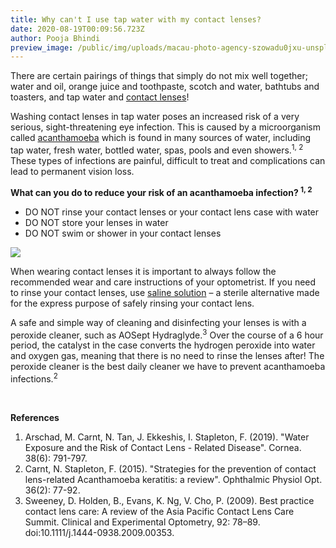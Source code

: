 ```yaml
---
title: Why can't I use tap water with my contact lenses?
date: 2020-08-19T00:09:56.723Z
author: Pooja Bhindi
preview_image: /public/img/uploads/macau-photo-agency-szowadu0jxu-unsplash.jpg
---
```

<div class="employee-heading">

There are certain pairings of things that simply do not mix well together; water and oil, orange juice and toothpaste, scotch and water, bathtubs and toasters, and tap water and [contact lenses](https://www.innovativeeyecare.com.au/what-we-do/contact-lenses)! 

</div>

Washing contact lenses in tap water poses an increased risk of a very serious, sight-threatening eye infection. This is caused by a microorganism called [acanthamoeba](https://www.innovativeeyecare.com.au/what-we-do/keratitis) which is found in many sources of water, including tap water, fresh water, bottled water, spas, pools and even showers.<sup>1, 2</sup> These types of infections are painful, difficult to treat and complications can lead to permanent vision loss. 

**What can you do to reduce your risk of an acanthamoeba infection? <sup>1, 2</sup>** 

* DO NOT rinse your contact lenses or your contact lens case with water
* DO NOT store your lenses in water
* DO NOT swim or shower in your contact lenses



![](/img/uploads/tap.jpg)

When wearing contact lenses it is important to always follow the recommended wear and care instructions of your optometrist. If you need to rinse your contact lenses, use [saline solution](https://eyesolutions.com.au/collections/frontpage/products/eyeye-saline-360ml) – a sterile alternative made for the express purpose of safely rinsing your contact lens.

A safe and simple way of cleaning and disinfecting your lenses is with a peroxide cleaner, such as AOSept Hydraglyde.<sup>3</sup> Over the course of a 6 hour period, the catalyst in the case converts the hydrogen peroxide into water and oxygen gas, meaning that there is no need to rinse the lenses after! The peroxide cleaner is the best daily cleaner we have to prevent acanthamoeba infections.<sup>2</sup>

<br>

**References** 

1. Arschad, M. Carnt, N. Tan, J. Ekkeshis, I. Stapleton, F. (2019). "Water Exposure and the Risk of Contact Lens - Related Disease". Cornea. 38(6): 791-797.
2. Carnt, N. Stapleton, F. (2015). "Strategies for the prevention of contact lens-related Acanthamoeba keratitis: a review". Ophthalmic Physiol Opt. 36(2): 77-92.
3. Sweeney, D. Holden, B., Evans, K. Ng, V. Cho, P. (2009). Best practice contact lens care: A review of the Asia Pacific Contact Lens Care Summit. Clinical and Experimental Optometry, 92: 78–89. doi:10.1111/j.1444-0938.2009.00353.